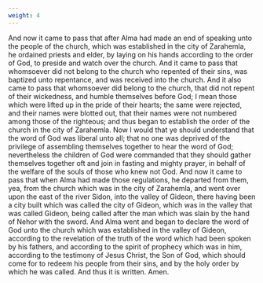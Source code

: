 ```yaml
---
weight: 4
---
```

And now it came to pass that after Alma had made an end of speaking unto the people of the church, which was established in the city of Zarahemla, he ordained priests and elder, by laying on his hands according to the order of God, to preside and watch over the church. And it came to pass that whomsoever did not belong to the church who repented of their sins, was baptized unto repentance, and was received into the church. And it also came to pass that whomsoever did belong to the church, that did not repent of their wickedness, and humble themselves before God; I mean those which were lifted up in the pride of their hearts; the same were rejected, and their names were blotted out, that their names were not numbered among those of the righteous; and thus began to establish the order of the church in the city of Zarahemla. Now I would that ye should understand that the word of God was liberal unto all; that no one was deprived of the privilege of assembling themselves together to hear the word of God; nevertheless the children of God were commanded that they should gather themselves together oft and join in fasting and mighty prayer, in behalf of the welfare of the souls of those who knew not God. And now it came to pass that when Alma had made those regulations, he departed from them, yea, from the church which was in the city of Zarahemla, and went over upon the east of the river Sidon, into the valley of Gideon, there having been a city built which was called the city of Gideon, which was in  the valley that was called Gideon, being called after the man which was slain by the hand of Nehor with the sword. And Alma went and began to declare the word of God unto the church which was established in the valley of Gideon, according to the revelation of the truth of the word which had been spoken by his fathers, and according to the spirit of prophecy which was in him, according to the testimony of Jesus Christ, the Son of God, which should come for to redeem his people from their sins, and by the holy order by which he was called. And thus it is written. Amen.